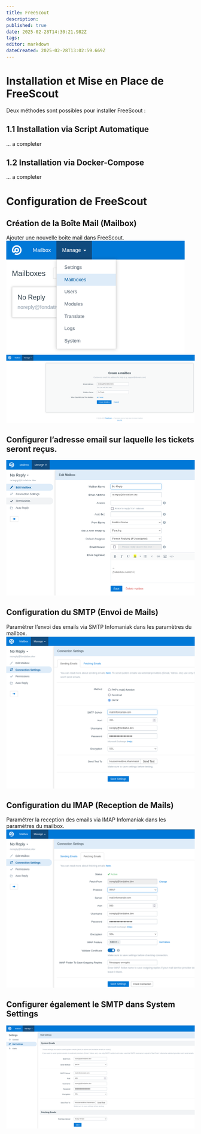 ```yaml
---
title: FreeScout
description: 
published: true
date: 2025-02-28T14:30:21.982Z
tags: 
editor: markdown
dateCreated: 2025-02-28T13:02:59.669Z
---
```


# Installation et Mise en Place de FreeScout

Deux méthodes sont possibles pour installer FreeScout :

## 1.1 Installation via Script Automatique
... a completer

## 1.2 Installation via Docker-Compose
... a completer



# Configuration de FreeScout

## Création de la Boîte Mail (Mailbox)

Ajouter une nouvelle boîte mail dans FreeScout.
![0.png](/0.png)
![1.png](/1.png)

## Configurer l’adresse email sur laquelle les tickets seront reçus.
![2.png](/2.png)


## Configuration du SMTP (Envoi de Mails)
Paramétrer l’envoi des emails via SMTP Infomaniak dans les paramètres du mailbox.
![3.png](/3.png)

## Configuration du IMAP (Reception de Mails)

Paramétrer la reception des emails via IMAP Infomaniak dans les paramètres du mailbox.
![4.png](/4.png)

## Configurer également le SMTP dans System Settings
![5.png](/5.png)


